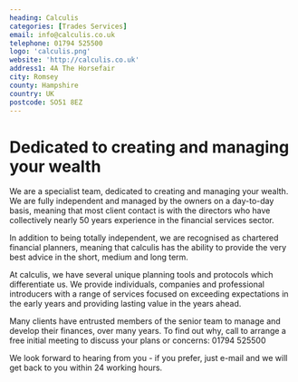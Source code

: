 ```yaml
---
heading: Calculis
categories: [Trades Services]
email: info@calculis.co.uk
telephone: 01794 525500
logo: 'calculis.png'
website: 'http://calculis.co.uk'
address1: 4A The Horsefair
city: Romsey
county: Hampshire
country: UK
postcode: SO51 8EZ
---
```

# Dedicated to creating and managing your wealth

We are a specialist team, dedicated to creating and managing your wealth. We are fully independent and managed by the owners on a day-to-day basis, meaning that most client contact is with the directors who have collectively nearly 50 years experience in the financial services sector.

In addition to being totally independent, we are recognised as chartered financial planners, meaning that calculis has the ability to provide the very best advice in the short, medium and long term.

At calculis, we have several unique planning tools and protocols which differentiate us. We provide individuals, companies and professional introducers with a range of services focused on exceeding expectations in the early years and providing lasting value in the years ahead.

Many clients have entrusted members of the senior team to manage and develop their finances, over many years. To find out why, call to arrange a free initial meeting to discuss your plans or concerns: 01794 525500

We look forward to hearing from you - if you prefer, just e-mail and we will get back to you within 24 working hours.


